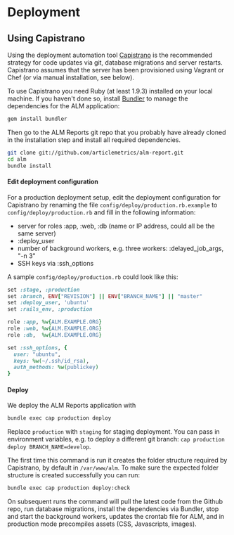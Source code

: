 # Deployment

## Using Capistrano

Using the deployment automation tool [Capistrano](http://capistranorb.com) is the recommended strategy for code updates via git, database migrations and server restarts. Capistrano assumes that the server has been provisioned using Vagrant or Chef (or via manual installation, see below).

To use Capistrano you need Ruby (at least 1.9.3) installed on your local machine. If you haven't done so, install [Bundler](http://bundler.io/) to manage the dependencies for the ALM application:

```sh
gem install bundler
```

Then go to the ALM Reports git repo that you probably have already cloned in the installation step and install all required dependencies.

```sh
git clone git://github.com/articlemetrics/alm-report.git
cd alm
bundle install
```

#### Edit deployment configuration

For a production deployment setup, edit the deployment configuration for Capistrano by renaming the file `config/deploy/production.rb.example` to `config/deploy/production.rb` and fill in the following information:

* server for roles :app, :web, :db (name or IP address, could all be the same server)
* :deploy_user
* number of background workers, e.g. three workers: :delayed_job_args, "-n 3"
* SSH keys via :ssh_options

A sample `config/deploy/production.rb` could look like this:

```ruby
set :stage, :production
set :branch, ENV["REVISION"] || ENV["BRANCH_NAME"] || "master"
set :deploy_user, 'ubuntu'
set :rails_env, :production

role :app, %w{ALM.EXAMPLE.ORG}
role :web, %w{ALM.EXAMPLE.ORG}
role :db,  %w{ALM.EXAMPLE.ORG}

set :ssh_options, {
  user: "ubuntu",
  keys: %w(~/.ssh/id_rsa),
  auth_methods: %w(publickey)
}
```

#### Deploy
We deploy the ALM Reports application with

```sh
bundle exec cap production deploy
```

Replace `production` with `staging` for staging deployment. You can pass in environment variables, e.g. to deploy a different git branch: `cap production deploy BRANCH_NAME=develop`.

The first time this command is run it creates the folder structure required by Capistrano, by default in `/var/www/alm`. To make sure the expected folder structure is created successfully you can run:

```sh
bundle exec cap production deploy:check
```

On subsequent runs the command will pull the latest code from the Github repo, run database migrations, install the dependencies via Bundler, stop and start the background workers, updates the crontab file for ALM, and in production mode precompiles assets (CSS, Javascripts, images).
